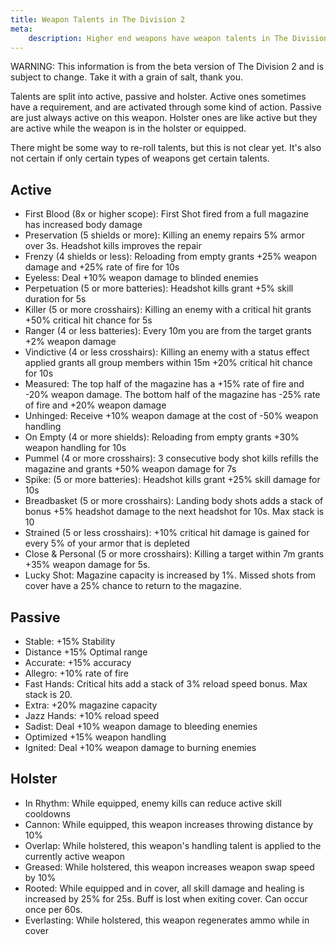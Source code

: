 ```yaml
---
title: Weapon Talents in The Division 2
meta:
    description: Higher end weapons have weapon talents in The Division 2. These change the way you use the weapons and can give you advantages.
---
```


WARNING: This information is from the beta version of The Division 2 and is subject to change. Take it with a grain of salt, thank you.

Talents are split into active, passive and holster. Active ones sometimes have a requirement, and are activated through some kind of action. Passive are just always active on this weapon. Holster ones are like active but they are active while the weapon is in the holster or equipped.

There might be some way to re-roll talents, but this is not clear yet. It's also not certain if only certain types of weapons get certain talents. 

## Active

- First Blood (8x or higher scope): First Shot fired from a full magazine has increased body damage
- Preservation (5 shields or more): Killing an enemy repairs 5% armor over 3s. Headshot kills improves the repair
- Frenzy (4 shields or less): Reloading from empty grants +25% weapon damage and +25% rate of fire for 10s
- Eyeless: Deal +10% weapon damage to blinded enemies
- Perpetuation (5 or more batteries): Headshot kills grant +5% skill duration for 5s
- Killer (5 or more crosshairs): Killing an enemy with a critical hit grants +50% critical hit chance for 5s
- Ranger (4 or less batteries): Every 10m you are from the target grants +2% weapon damage
- Vindictive (4 or less crosshairs): Killing an enemy with a status effect applied grants all group members within 15m +20% critical hit chance for 10s
- Measured: The top half of the magazine has a +15% rate of fire and -20% weapon damage. The bottom half of the magazine has -25% rate of fire and +20% weapon damage
- Unhinged: Receive +10% weapon damage at the cost of -50% weapon handling
- On Empty (4 or more shields): Reloading from empty grants +30% weapon handling for 10s
- Pummel (4 or more crosshairs): 3 consecutive body shot kills refills the magazine and grants +50% weapon damage for 7s
- Spike: (5 or more batteries): Headshot kills grant +25% skill damage for 10s
- Breadbasket (5 or more crosshairs): Landing body shots adds a stack of bonus +5% headshot damage to the next headshot for 10s. Max stack is 10
- Strained (5 or less crosshairs): +10% critical hit damage is gained for every 5% of your armor that is depleted
- Close & Personal (5 or more crosshairs): Killing a target within 7m grants +35% weapon damage for 5s.
- Lucky Shot: Magazine capacity is increased by 1%. Missed shots from cover have a 25% chance to return to the magazine.

## Passive

- Stable: +15% Stability
- Distance +15% Optimal range
- Accurate: +15% accuracy
- Allegro: +10% rate of fire
- Fast Hands: Critical hits add a stack of 3% reload speed bonus. Max stack is 20.
- Extra: +20% magazine capacity
- Jazz Hands: +10% reload speed
- Sadist: Deal +10% weapon damage to bleeding enemies
- Optimized +15% weapon handling
- Ignited: Deal +10% weapon damage to burning enemies
 
## Holster

- In Rhythm: While equipped, enemy kills can reduce active skill cooldowns
- Cannon: While equipped, this weapon increases throwing distance by 10%
- Overlap: While holstered, this weapon's handling talent is applied to the currently active weapon
- Greased: While holstered, this weapon increases weapon swap speed by 10%
- Rooted: While equipped and in cover, all skill damage and healing is increased by 25% for 25s. Buff is lost when exiting cover. Can occur once per 60s.
- Everlasting: While holstered, this weapon regenerates ammo while in cover
